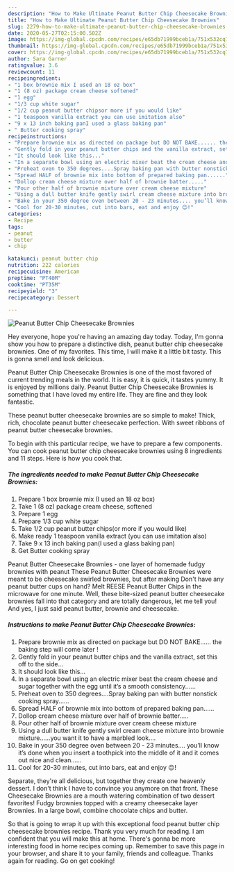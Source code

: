```yaml
---
description: "How to Make Ultimate Peanut Butter Chip Cheesecake Brownies"
title: "How to Make Ultimate Peanut Butter Chip Cheesecake Brownies"
slug: 2279-how-to-make-ultimate-peanut-butter-chip-cheesecake-brownies
date: 2020-05-27T02:15:00.502Z
image: https://img-global.cpcdn.com/recipes/e65db71999bceb1a/751x532cq70/peanut-butter-chip-cheesecake-brownies-recipe-main-photo.jpg
thumbnail: https://img-global.cpcdn.com/recipes/e65db71999bceb1a/751x532cq70/peanut-butter-chip-cheesecake-brownies-recipe-main-photo.jpg
cover: https://img-global.cpcdn.com/recipes/e65db71999bceb1a/751x532cq70/peanut-butter-chip-cheesecake-brownies-recipe-main-photo.jpg
author: Sara Garner
ratingvalue: 3.6
reviewcount: 11
recipeingredient:
- "1 box brownie mix I used an 18 oz box"
- "1 (8 oz) package cream cheese softened"
- "1 egg"
- "1/3 cup white sugar"
- "1/2 cup peanut butter chipsor more if you would like"
- "1 teaspoon vanilla extract you can use imitation also"
- "9 x 13 inch baking panI used a glass baking pan"
- " Butter cooking spray"
recipeinstructions:
- "Prepare brownie mix as directed on package but DO NOT BAKE...... the baking step will come later !"
- "Gently fold in your peanut butter chips and the vanilla extract, set this off to the side..."
- "It should look like this..."
- "In a separate bowl using an electric mixer beat the cream cheese and sugar together with the egg until it’s a smooth consistency......"
- "Preheat oven to 350 degrees....Spray baking pan with butter nonstick cooking spray......"
- "Spread HALF of brownie mix into bottom of prepared baking pan......"
- "Dollop cream cheese mixture over half of brownie batter....."
- "Pour other half of brownie mixture over cream cheese mixture"
- "Using a dull butter knife gently swirl cream cheese mixture into brownie mixture......you want it to have a marbled look...."
- "Bake in your 350 degree oven between 20 - 23 minutes.... you’ll know it’s done when you insert a toothpick into the middle of it and it comes out nice and clean......"
- "Cool for 20-30 minutes, cut into bars, eat and enjoy 😉!"
categories:
- Recipe
tags:
- peanut
- butter
- chip

katakunci: peanut butter chip 
nutrition: 222 calories
recipecuisine: American
preptime: "PT40M"
cooktime: "PT35M"
recipeyield: "3"
recipecategory: Dessert

---
```



![Peanut Butter Chip Cheesecake Brownies](https://img-global.cpcdn.com/recipes/e65db71999bceb1a/751x532cq70/peanut-butter-chip-cheesecake-brownies-recipe-main-photo.jpg)

Hey everyone, hope you're having an amazing day today. Today, I'm gonna show you how to prepare a distinctive dish, peanut butter chip cheesecake brownies. One of my favorites. This time, I will make it a little bit tasty. This is gonna smell and look delicious.

Peanut Butter Chip Cheesecake Brownies is one of the most favored of current trending meals in the world. It is easy, it is quick, it tastes yummy. It is enjoyed by millions daily. Peanut Butter Chip Cheesecake Brownies is something that I have loved my entire life. They are fine and they look fantastic.

These peanut butter cheesecake brownies are so simple to make! Thick, rich, chocolate peanut butter cheesecake perfection. With sweet ribbons of peanut butter cheesecake brownies.


To begin with this particular recipe, we have to prepare a few components. You can cook peanut butter chip cheesecake brownies using 8 ingredients and 11 steps. Here is how you cook that.

<!--inarticleads1-->

##### The ingredients needed to make Peanut Butter Chip Cheesecake Brownies:

1. Prepare 1 box brownie mix (I used an 18 oz box)
1. Take 1 (8 oz) package cream cheese, softened
1. Prepare 1 egg
1. Prepare 1/3 cup white sugar
1. Take 1/2 cup peanut butter chips(or more if you would like)
1. Make ready 1 teaspoon vanilla extract (you can use imitation also)
1. Take 9 x 13 inch baking pan(I used a glass baking pan)
1. Get  Butter cooking spray


Peanut Butter Cheesecake Brownies - one layer of homemade fudgy brownies with peanut These Peanut Butter Cheesecake Brownies were meant to be cheesecake swirled brownies, but after making Don&#39;t have any peanut butter cups on hand? Melt REESE Peanut Butter Chips in the microwave for one minute. Well, these bite-sized peanut butter cheesecake brownies fall into that category and are totally dangerous, let me tell you! And yes, I just said peanut butter, brownie and cheesecake. 

<!--inarticleads2-->

##### Instructions to make Peanut Butter Chip Cheesecake Brownies:

1. Prepare brownie mix as directed on package but DO NOT BAKE...... the baking step will come later !
1. Gently fold in your peanut butter chips and the vanilla extract, set this off to the side...
1. It should look like this...
1. In a separate bowl using an electric mixer beat the cream cheese and sugar together with the egg until it’s a smooth consistency......
1. Preheat oven to 350 degrees....Spray baking pan with butter nonstick cooking spray......
1. Spread HALF of brownie mix into bottom of prepared baking pan......
1. Dollop cream cheese mixture over half of brownie batter.....
1. Pour other half of brownie mixture over cream cheese mixture
1. Using a dull butter knife gently swirl cream cheese mixture into brownie mixture......you want it to have a marbled look....
1. Bake in your 350 degree oven between 20 - 23 minutes.... you’ll know it’s done when you insert a toothpick into the middle of it and it comes out nice and clean......
1. Cool for 20-30 minutes, cut into bars, eat and enjoy 😉!


Separate, they&#39;re all delicious, but together they create one heavenly dessert. I don&#39;t think I have to convince you anymore on that front. These Cheesecake Brownies are a mouth watering combination of two dessert favorites! Fudgy brownies topped with a creamy cheesecake layer Brownies. In a large bowl, combine chocolate chips and butter. 

So that is going to wrap it up with this exceptional food peanut butter chip cheesecake brownies recipe. Thank you very much for reading. I am confident that you will make this at home. There's gonna be more interesting food in home recipes coming up. Remember to save this page in your browser, and share it to your family, friends and colleague. Thanks again for reading. Go on get cooking!
